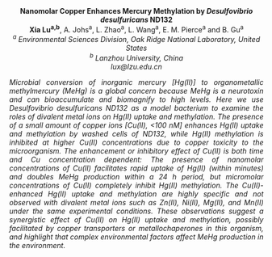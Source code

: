 <center><strong>Nanomolar Copper Enhances Mercury Methylation by <i>Desulfovibrio
desulfuricans</i> ND132</strong>

<center><strong>Xia Lu<sup>a,b</sup></strong>, A. Johs<sup>a</sup>, L. Zhao<sup>a</sup>, L. Wang<sup>a</sup>, E. M. Pierce<sup>a</sup> and
B. Gu<sup>a</sup>

<center><i><sup>a</sup> Environmental Sciences Division, Oak Ridge National Laboratory, United States<i>

<center><i><sup>b</sup> Lanzhou University, China<i>

<center><i>lux@lzu.edu.cn<i>

<p style="text-align:justify">Microbial conversion of inorganic mercury [Hg(II)] to organometallic
methylmercury (MeHg) is a global concern because MeHg is a neurotoxin
and can bioaccumulate and biomagnify to high levels. Here we use
<i>Desulfovibrio desulfuricans</i> ND132 as a model bacterium to examine the
roles of divalent metal ions on Hg(II) uptake and
methylation. The
presence of a small amount of copper ions [Cu(II), &lt;100 nM]
enhances Hg(II) uptake and methylation by washed cells of ND132, while
Hg(II) methylation is inhibited at higher
Cu(II) concentrations due to copper toxicity to the microorganism.
The enhancement or inhibitory effect of Cu(II)
is both time and Cu concentration dependent: The presence of nanomolar
concentrations of Cu(II) facilitates rapid uptake of Hg(II) (within
minutes) and doubles MeHg production within a 24 h period, but
micromolar concentrations of Cu(II) completely inhibit Hg(II)
methylation. The Cu(II)-enhanced Hg(II) uptake and methylation are
highly specific and not observed with divalent metal ions such as
Zn(II), Ni(II), Mg(II), and Mn(II) under the same experimental
conditions. These observations suggest a synergistic effect of Cu(II) on
Hg(II) uptake and methylation, possibly facilitated by copper transporters or metallochaperones in this organism, and
highlight that complex environmental factors affect MeHg production in
the environment.
